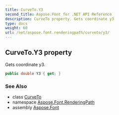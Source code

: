 ```yaml
---
title: CurveTo.Y3
second_title: Aspose.Font for .NET API Reference
description: CurveTo property. Gets coordinate y3
type: docs
weight: 60
url: /net/aspose.font.renderingpath/curveto/y3/
---
```

## CurveTo.Y3 property

Gets coordinate y3.

```csharp
public double Y3 { get; }
```

### See Also

* class [CurveTo](../)
* namespace [Aspose.Font.RenderingPath](../../curveto/)
* assembly [Aspose.Font](../../../)


